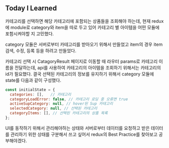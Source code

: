 ## Today I Learned

카테고리를 선택하면 해당 카테고리에 포함되는 상품들을 조회해야 하는데, 현재 redux에 module로 category와 item을 따로 두고 있어 카테고리 별 아이템을 어떤 모듈에 포함시켜야할 지 고민했다.

category 모듈은 서버로부터 카테고리를 받아오기 위해서 만들었고 item의 경우 item 검색, 수정, 등록 등을 하려고 만들었다.

카테고리 선택 시 CatagoryResult 페이지로 이동할 때 라우터 params로 카테고리 이름을 전달하는데, api를 사용하여 카테고리의 아이템을 조회하기 위해서는 카테고리의 id가 필요했다. 결국 선택된 카테고리의 정보를 유지하기 위해서 category 모듈에 state를 다음과 같이 구성했다.

```javascript
const initialState = {
  categories: [],	// 카테고리
  categoryLoadError: false,	// 카테고리 로딩 중 오류면 true
  activeSupCategory: null, // hover된 Sup 카테고리
  selectedCategory: null, // 선택된 카테고리
  categoryItems: [], // 선택된 카테고리의 상품 목록
};
```

UI를 동작하기 위해서 관리해야하는 상태와 서버로부터 데이터를 요청하고 받은 데이터를 관리하기 위한 상태를 구분해서 쓰고 싶어서 redux의 Best Practice를 찾아보고 공부해야겠다.